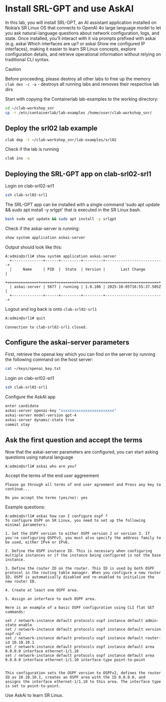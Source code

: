# Install SRL-GPT and use AskAI

In this lab, you will install SRL-GPT, an AI assistant application installed on Nokia’s SR Linux OS that connects to OpenAI 4o large language model to let you ask natural-language questions about network configuration, logs, and state. Once installed, you’ll interact with it via prompts prefixed with askai (e.g. askai Which interfaces are up? or askai Show me configured IP interfaces), making it easier to learn SR Linux concepts, explore configuration details, and retrieve operational information without relying on traditional CLI syntax.

> [!CAUTION]
> Before proceeding, please destroy all other labs to free up the memory  
> `clab des -c -a` - destroys all running labs and removes their respective lab dirs

Start with copying the Containerlab lab-examples to the working directory:

```bash
cd ~/clab-workshop_snr
cp -r /etc/containerlab/lab-examples /home/user/clab-workshop_snr/
```

## Deploy the srl02 lab example

```bash
clab dep -t ~/clab-workshop_snr/lab-examples/srl02
```

Check if the lab is running

```bash
clab ins -a
```

## Deploying the SRL-GPT app on clab-srl02-srl1

Login on clab-srl02-srl1

```bash
ssh clab-srl02-srl1
```

The SRL-GPT app can be installed with a single command 'sudo apt update && sudo apt install -y srlgpt' that is executed in the SR Linux bash.

```bash
bash sudo apt update && sudo apt install -y srlgpt
```

Check if the askai-server is running:

```bash
show system application askai-server
```
Output should look like this:
```
A:admin@srl1# show system application askai-server
  +--------------+------+---------+---------+--------------------------+
  |     Name     | PID  |  State  | Version |       Last Change        |
  +==============+======+=========+=========+==========================+
  | askai-server | 5677 | running | 1.0.106 | 2025-10-05T16:55:37.505Z |
  +--------------+------+---------+---------+--------------------------+
```

Logout and log back is onto `clab-srl02-srl1` 

```bash
A:admin@srl1# quit
```
```
Connection to clab-srl02-srl1 closed.
```

## Configure the askai-server parameters

First, retrieve the openai key which you can find on the server by running the following command on the host server:

```bash
cat ~/keys/openai_key.txt
```
Login on clab-srl02-srl1
```bash
ssh clab-srl02-srl1
```
Configure the AskAI app
```bash
enter candidate
askai-server openai-key "xxxxxxxxxxxxxxxxxxxxxxxx"
askai-server model-version gpt-4
askai-server dynamic-state true
commit stay
```

## Ask the first question and accept the terms

Now that the askai-server parameters are configured, you can start asking questions using natural language

```
A:admin@srl1# askai who are you?
```

Accept the terms of the end user aggreement
```
Please go through all terms of end user agreement and Press any key to continue...

Do you accept the terms (yes/no): yes
```
Example questions:
```
A:admin@srl1# askai how can I configure ospf ?
To configure OSPF on SR Linux, you need to set up the following minimal parameters:

1. Set the OSPF version to either OSPF version 2 or version 3. If you're configuring OSPFv3, you must also specify the address family to be used, either IPv4 or IPv6.

2. Define the OSPF instance ID. This is necessary when configuring multiple instances or if the instance being configured is not the base instance.

3. Define the router ID on the router. This ID is used by both OSPF protocol in the routing table manager. When you configure a new router ID, OSPF is automatically disabled and re-enabled to initialize the new router ID.

4. Create at least one OSPF area.

5. Assign an interface to each OSPF area.

Here is an example of a basic OSPF configuration using CLI flat SET commands:

set / network-instance default protocols ospf instance default admin-state enable
set / network-instance default protocols ospf instance default version ospf-v2
set / network-instance default protocols ospf instance default router-id 10.10.10.1
set / network-instance default protocols ospf instance default area 0.0.0.0 interface ethernet-1/1.10
set / network-instance default protocols ospf instance default area 0.0.0.0 interface ethernet-1/1.10 interface-type point-to-point


This configuration sets the OSPF version to OSPFv2, defines the router ID as 10.10.10.1, creates an OSPF area with the ID 0.0.0.0, and assigns the interface ethernet-1/1.10 to this area. The interface type is set to point-to-point.

```

Use AskAi to learn SR Linux.
